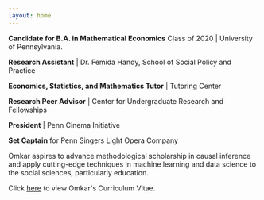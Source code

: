 ```yaml
---
layout: home
---
```


**Candidate for B.A. in Mathematical Economics**
Class of 2020 | University of Pennsylvania.

**Research Assistant** | Dr. Femida Handy, School of Social Policy and Practice

**Economics, Statistics, and Mathematics Tutor** | Tutoring Center

**Research Peer Advisor** | Center for Undergraduate Research and Fellowships

**President** | Penn Cinema Initiative

**Set Captain** for Penn Singers Light Opera Company

<!-- **Research Interests** -->

<!-- In July of 2020, Omkar will be a Research Professional at the [Becker Friedman Institute for Economics](https://bfi.uchicago.edu) at the [University of Chicago](https://www.uchicago.edu). -->


Omkar aspires to advance methodological scholarship in causal inference and apply cutting-edge techniques in machine learning and data science to the social sciences, particularly education.

Click <a class="page-link" href="/assets/KattaOmkar_CV.pdf">here</a> to view Omkar's Curriculum Vitae.
